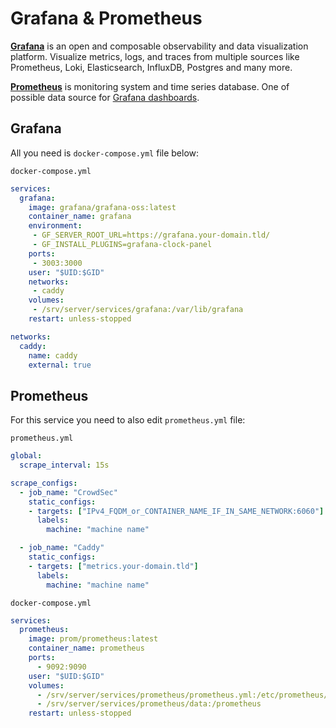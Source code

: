 # Grafana & Prometheus

**[Grafana](https://github.com/grafana/grafana)** is an open and composable observability and data visualization platform. Visualize metrics, logs, and traces from multiple sources like Prometheus, Loki, Elasticsearch, InfluxDB, Postgres and many more.

**[Prometheus]()** is monitoring system and time series database. One of possible data source for [Grafana dashboards](https://grafana.com/grafana/dashboards/).


## Grafana

All you need is ``docker-compose.yml`` file below:

``docker-compose.yml``
```yaml
services:
  grafana:
    image: grafana/grafana-oss:latest
    container_name: grafana
    environment:
     - GF_SERVER_ROOT_URL=https://grafana.your-domain.tld/
     - GF_INSTALL_PLUGINS=grafana-clock-panel
    ports:
     - 3003:3000
    user: "$UID:$GID"
    networks:
     - caddy
    volumes:
     - /srv/server/services/grafana:/var/lib/grafana
    restart: unless-stopped

networks:
  caddy:
    name: caddy
    external: true
```

## Prometheus

For this service you need to also edit ``prometheus.yml`` file:

``prometheus.yml``
```yaml
global:
  scrape_interval: 15s

scrape_configs:
  - job_name: "CrowdSec"
    static_configs:
    - targets: ["IPv4_FQDM_or_CONTAINER_NAME_IF_IN_SAME_NETWORK:6060"]
      labels:
        machine: "machine name"

  - job_name: "Caddy"
    static_configs:
    - targets: ["metrics.your-domain.tld"]
      labels:
        machine: "machine name"
```

``docker-compose.yml``
```yaml
services:
  prometheus:
    image: prom/prometheus:latest
    container_name: prometheus
    ports:
      - 9092:9090
    user: "$UID:$GID"
    volumes:
      - /srv/server/services/prometheus/prometheus.yml:/etc/prometheus/prometheus.yml
      - /srv/server/services/prometheus/data:/prometheus
    restart: unless-stopped
```